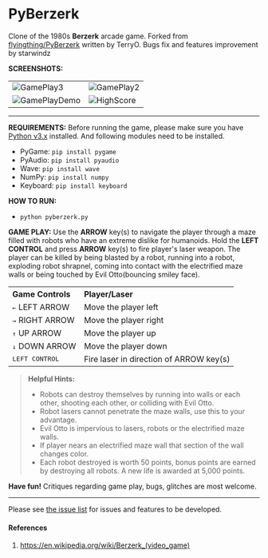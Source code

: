 **PyBerzerk**
===================
Clone of the 1980s **Berzerk** arcade game. 
Forked from [flyingthing/PyBerzerk](https://github.com/flyingthing/PyBerzerk) written by TerryO.
Bugs fix and features improvement by starwindz

**SCREENSHOTS:**
<table>
 <tr>
  <td><img src="./Screenshots/Gameplay3.png" alt="GamePlay3" /></td>
  <td><img src="./Screenshots/Gameplay2.png" alt="GamePlay2" /></td>
 </tr>
 <tr>
  <td><img src="./Screenshots/GamePlayDemo.gif" alt="GamePlayDemo" /></td>
  <td><img src="./Screenshots/HighScore.png" alt="HighScore" /></td>
 </tr>
</table>

----------

**REQUIREMENTS:**
Before running the game, please make sure you have [Python v3.x](http://www.python.org/download/) installed. 
And following modules need to be installed.
- PyGame: `pip install pygame`
- PyAudio: `pip install pyaudio`
- Wave: `pip install wave`
- NumPy: `pip install numpy`
- Keyboard: `pip install keyboard`

**HOW TO RUN:**
- `python pyberzerk.py`

**GAME PLAY:**
Use the **ARROW** key(s) to navigate the player through a maze filled with robots who have an extreme dislike for humanoids.  Hold the **LEFT CONTROL** and press **ARROW** key(s) to fire player's laser weapon. The player can be killed by being blasted by a robot, running into a robot, exploding robot shrapnel, coming into contact with the electrified maze walls or being touched by Evil Otto(bouncing smiley face).

<table>
 <tr>
  <th align="left">Game Controls</th>
  <th align="left">Player/Laser</th>
 </tr>
 <tr>
  <td><kbd>&larr;</kbd> LEFT ARROW</td>
  <td>Move the player left</td>
 </tr>
  <tr>
  <td><kbd>&rarr;</kbd> RIGHT ARROW</td>
  <td>Move the player right</td>
 </tr>
  <tr>
  <td><kbd>&uarr;</kbd> UP ARROW</td>
  <td>Move the player up</td>
 </tr>
  <tr>
  <td><kbd>&darr;</kbd> DOWN ARROW</td>
  <td>Move the player down</td>
 </tr>
  <tr>
  <td><kbd>LEFT CONTROL</kbd></td>
  <td>Fire laser in direction of ARROW key(s)</td>
 </tr>
</table>

> **Helpful Hints:**
> 
> - Robots can destroy themselves by running into walls or each other, shooting each other, or colliding with Evil Otto.
> - Robot lasers cannot penetrate the maze walls, use this to your advantage.
> - Evil Otto is impervious to lasers, robots or the electrified maze walls.
> - If player nears an electrified maze wall that section of the wall changes color.
> - Each robot destroyed is worth 50 points,  bonus points are earned by destroying all robots. A new life is awarded at 5,000 points.

**Have fun!**
Critiques regarding game play, bugs, glitches are most welcome.

-----------------------------------------------------------------------------
Please see [the issue list](https://github.com/starwindz/PyBerzerk/issues) for issues and features to be developed.

#### References
1. https://en.wikipedia.org/wiki/Berzerk_(video_game)
